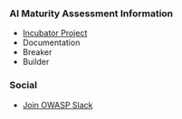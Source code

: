 ### AI Maturity Assessment Information
* [Incubator Project](#)
* <i class="fas fa-book" style="color:#233e81;"></i> Documentation
* <i class="fas fa-hammer" style="color:#233e81;"></i> Breaker
* <i class="fas fa-toolbox" style="color:#233e81;"></i> Builder

### Social
* [Join OWASP Slack](https://owasp.org/slack/invite)



